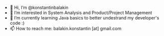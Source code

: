 - 👋 Hi, I’m @konstantinbalakin
- 👀 I’m interested in System Analysis and Product/Project Management
- 🌱 I’m currently learning Java basics to better undestrand my developer's code :)
- 📫 How to reach me: balakin.konstantin [at] gmail.com

<!---
konstantinbalakin/konstantinbalakin is a ✨ special ✨ repository because its `README.md` (this file) appears on your GitHub profile.
You can click the Preview link to take a look at your changes.
--->
